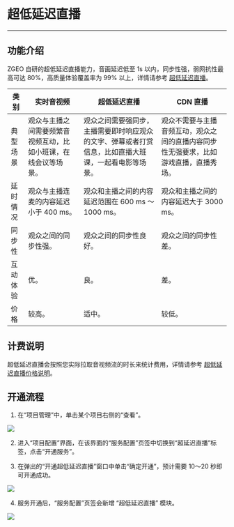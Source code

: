 # 超低延迟直播

- - -

## 功能介绍

ZGEO 自研的超低延迟直播能力，音画延迟低至 1s 以内，同步性强，弱网抗性最高可达 80%，高质量体验覆盖率为 99% 以上，详情请参考 [超低延迟直播](/live-streaming-android/quick-start/implementing-live-streaming)。

| 类别 | 实时音视频 | 超低延迟直播 | CDN 直播 |
|----|---------|---------|-----------|
| 典型场景 | 观众与主播之间需要频繁音视频互动，比如小班课，在线会议等场景。 | 观众之间需要强同步，主播需要即时响应观众的文字、弹幕或者打赏信息，比如直播大班课，一起看电影等场景。 | 观众不需要与主播音频互动，观众之间的直播内容同步性无强要求，比如游戏直播，直播秀场。 |
| 延时情况 | 观众与主播连麦的内容延迟小于 400 ms。 | 观众和主播之间的内容延迟范围在 600 ms ～ 1000 ms。 | 观众和主播之间的内容延迟大于 3000 ms。 |
| 同步性 | 观众之间的同步性强。 | 观众之间的同步性良好。 | 观众之间的同步性差。 |
| 互动体验 | 优。 | 良。 | 差。 |
| 价格 | 较高。 | 适中。 | 较低。 |

## 计费说明

超低延迟直播会按照您实际拉取音视频流的时长来统计费用，详情请参考 [超低延迟直播价格说明](/live-streaming-android/pricing/basic-services/l3)。


## 开通流程

1. 在“项目管理”中，单击某个项目右侧的“查看”。
<Frame width="512" height="auto" caption=""><img src="https://doc-media.zego.im/sdk-doc/Pics/Consle/781.png" /></Frame>

2. 进入“项目配置”界面，在该界面的“服务配置”页签中切换到“超延迟直播”标签，点击“开通服务”。

3. 在弹出的“开通超低延迟直播”窗口中单击“确定开通”，预计需要 10～20 秒即可开通成功。
<Frame width="512" height="auto" caption=""><img src="https://doc-media.zego.im/sdk-doc/Pics/Consle/10192.png" /></Frame>

4. 服务开通后，“服务配置”页签会新增 “超低延迟直播” 模块。
<Frame width="512" height="auto" caption=""><img src="https://doc-media.zego.im/sdk-doc/Pics/Consle/10193.png" /></Frame>
